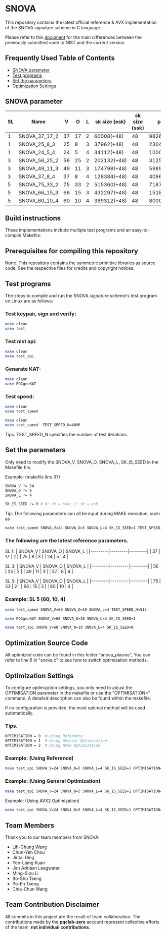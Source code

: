 SNOVA
=======
This repository contains the latest official reference & AVX implementation of the SNOVA signature scheme in C language.

Please refer to this [document](https://github.com/PQCLAB-SNOVA/SNOVA/blob/main/doc/NIST_Submission_Source_Code_Differences_Document.md) for the main differences between the previously submitted code to NIST and the current version.

Frequently Used Table of Contents
-------
- [SNOVA parameter](#snova-parameter)
- [Test programs](#test-programs)
- [Set the parameters](#set-the-parameters)
- [Optimization Settings](#optimization-settings)

SNOVA parameter
-------
| SL |         Name  |  V |  O |  L | sk size (esk) | sk size (ssk) |    pk size   | sign size  |
|----| --------------|----|----|----|---------------|---------------|--------------|------------|
|  1 | SNOVA_37_17_2 | 37 | 17 |  2 |    60008(+48) |            48 |    9826(+16) |   108(+16) |
|  1 |  SNOVA_25_8_3 | 25 |  8 |  3 |    37962(+48) |            48 |    2304(+16) | 148.5(+16) |
|  1 |  SNOVA_24_5_4 | 24 |  5 |  4 |    34112(+48) |            48 |    1000(+16) |   232(+16) |
|  3 | SNOVA_56_25_2 | 56 | 25 |  2 |   202132(+48) |            48 |   31250(+16) |   162(+16) |
|  3 | SNOVA_49_11_3 | 49 | 11 |  3 |   174798(+48) |            48 |  5989.5(+16) |   270(+16) |
|  3 |  SNOVA_37_8_4 | 37 |  8 |  4 |   128384(+48) |            48 |    4096(+16) |   360(+16) |
|  5 | SNOVA_75_33_2 | 75 | 33 |  2 |   515360(+48) |            48 |   71874(+16) |   216(+16) |
|  5 | SNOVA_66_15_3 | 66 | 15 |  3 |   432297(+48) |            48 | 15187.5(+16) | 364.5(+16) |
|  5 | SNOVA_60_10_4 | 60 | 10 |  4 |   389312(+48) |            48 |    8000(+16) |   560(+16) |

Build instructions
-------
These implementations include multiple test programs and an easy-to-compile Makefile.

Prerequisites for compiling this repository
-------
None.
This repository contains the symmetric primitive libraries as source code. See the respective files for credits and copyright notices.

Test programs
-------
The steps to compile and run the SNOVA signature scheme's test program on Linux are as follows:

### Test keypair, sign and verify:
```bash
make clean
make test
```
### Test nist api:
```bash
make clean
make test_api
```
### Genarate KAT:
```bash
make clean
make PQCgenKAT
```
### Test speed:
```bash
make clean
make test_speed
```
```bash
make clean
make test_speed  TEST_SPEED_N=4096
```
Tips. TEST_SPEED_N specifies the number of test iterations.


Set the parameters
-------
Only need to modify the SNOVA_V, SNOVA_O, SNOVA_L, SK_IS_SEED in the Makefile file.

Example: (makefile line 37)
```bash
SNOVA_V ?= 24
SNOVA_O ?= 5
SNOVA_L ?= 4

SK_IS_SEED ?= 0 # 0: sk = ssk; 1: sk = esk
```

Tip: The following parameters can all be input during MAKE execution, such as
```bash
make test_speed SNOVA_V=24 SNOVA_O=5 SNOVA_L=4 SK_IS_SEED=1 TEST_SPEED_N=4096
```

### The following are the latest reference parameters.

SL 1: 
| SNOVA_V | SNOVA_O | SNOVA_L |
|---------|---------|---------|
|      37 |      17 |       2 |
|      25 |       8 |       3 |
|      24 |       5 |       4 |

SL 3: 
| SNOVA_V | SNOVA_O | SNOVA_L |
|---------|---------|---------|
|      56 |      25 |       2 |
|      49 |      11 |       3 |
|      37 |       8 |       4 |

SL 5: 
| SNOVA_V | SNOVA_O | SNOVA_L |
|---------|---------|---------|
|      75 |      33 |       2 |
|      66 |      15 |       3 |
|      60 |      10 |       4 |


### Example: SL 5 (60, 10, 4)
```bash
make test_speed SNOVA_V=60 SNOVA_O=10 SNOVA_L=4 TEST_SPEED_N=512
```
```bash
make PQCgenKAT SNOVA_V=60 SNOVA_O=10 SNOVA_L=4 SK_IS_SEED=1
```
```bash
make test_api SNOVA_V=60 SNOVA_O=10 SNOVA_L=4 SK_IS_SEED=0
```

Optimization Source Code
-------
All optimized code can be found in this folder "snova_plasma", You can refer to line 6 in "snova.c" to see how to switch optimization methods.

Optimization Settings
-------
To configure optimization settings, you only need to adjust the OPTIMISATION parameter in the makefile or use the "OPTIMISATION=" command. A detailed description can also be found within the makefile.

If no configuration is provided, the most optimal method will be used automatically.

### Tips.
```bash
OPTIMISATION = 0  # Using Reference
OPTIMISATION = 1  # Using General Optimization
OPTIMISATION = 2  # Using AVX2 Optimization
```

### Example: (Using Reference)
```bash
make test_api SNOVA_V=24 SNOVA_O=5 SNOVA_L=4 SK_IS_SEED=1 OPTIMISATION=0
```
### Example: (Using General Optimization)
```bash
make test_api SNOVA_V=24 SNOVA_O=5 SNOVA_L=4 SK_IS_SEED=1 OPTIMISATION=1
```
Example: (Using AVX2 Optimization)
```bash
make test_api SNOVA_V=24 SNOVA_O=5 SNOVA_L=4 SK_IS_SEED=1 OPTIMISATION=2
```

Team Members
-------
Thank you to our team members from SNOVA:

- Lih-Chung Wang
- Chun-Yen Chou
- Jintai Ding
- Yen-Liang Kuan
- Jan Adriaan Leegwater
- Ming-Siou Li
- Bo-Shu Tseng
- Po-En Tseng
- Chia-Chun Wang

Team Contribution Disclaimer
-------
All commits in this project are the result of team collaboration. The contributions made by the **pqclab-zero** account represent collective efforts of the team, **not individual contributions**.
